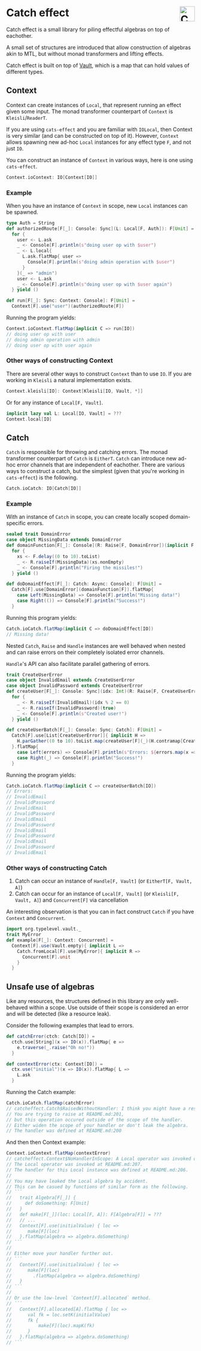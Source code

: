 # Catch effect <a href="https://typelevel.org/cats/"><img src="https://typelevel.org/cats/img/cats-badge.svg" height="40px" align="right" alt="Cats friendly" /></a>
Catch effect is a small library for piling effectful algebras on top of eachother.

A small set of structures are introduced that allow construction of algebras akin to MTL, but without monad transformers and lifting effects.

Catch effect is built on top of [Vault](https://github.com/typelevel/vault), which is a map that can hold values of different types.

## Context
Context can create instances of `Local`, that represent running an effect given some input.
The monad transformer counterpart of `Context` is `Kleisli`/`ReaderT`.

If you are using `cats-effect` and you are familiar with `IOLocal`, then Context is very similar (and can be constructed on top of it).
However, `Context` allows spawning new ad-hoc `Local` instances for any effect type `F`, and not just `IO`.

You can construct an instance of `Context` in various ways, here is one using `cats-effect`.
```scala
Context.ioContext: IO[Context[IO]]
```

### Example
When you have an instance of `Context` in scope, new `Local` instances can be spawned.
```scala
type Auth = String
def authorizedRoute[F[_]: Console: Sync](L: Local[F, Auth]): F[Unit] = 
  for {
    user <- L.ask
    _ <- Console[F].println(s"doing user op with $user")
    _ <- L.local{
      L.ask.flatMap{ user =>
        Console[F].println(s"doing admin operation with $user")
      }
    }(_ => "admin")
    user <- L.ask
    _ <- Console[F].println(s"doing user op with $user again")
  } yield ()

def run[F[_]: Sync: Context: Console]: F[Unit] = 
  Context[F].use("user")(authorizedRoute[F])
```
Running the program yields:
```scala
Context.ioContext.flatMap(implicit C => run[IO])
// doing user op with user
// doing admin operation with admin
// doing user op with user again
```

### Other ways of constructing Context
There are several other ways to construct `Context` than to use `IO`.
If you are working in `Kleisli` a natural implementation exists.
```scala
Context.kleisli[IO]: Context[Kleisli[IO, Vault, *]]
```
Or for any instance of `Local[F, Vault]`.
```scala
implicit lazy val L: Local[IO, Vault] = ???
Context.local[IO]
```

## Catch
`Catch` is responsible for throwing and catching errors.
The monad transformer counterpart of `Catch` is `EitherT`.
`Catch` can introduce new ad-hoc error channels that are independent of eachother.
There are various ways to construct a catch, but the simplest (given that you're working in `cats-effect`) is the following.
```scala
Catch.ioCatch: IO[Catch[IO]]
```

### Example
With an instance of `Catch` in scope, you can create locally scoped domain-specific errors.
```scala
sealed trait DomainError
case object MissingData extends DomainError
def domainFunction[F[_]: Console](R: Raise[F, DomainError])(implicit F: Async[F]) = 
  for {
    xs <- F.delay((0 to 10).toList)
    _ <- R.raiseIf(MissingData)(xs.nonEmpty)
    _ <- Console[F].println("Firing the missiles!")
  } yield ()

def doDomainEffect[F[_]: Catch: Async: Console]: F[Unit] = 
  Catch[F].use[DomainError](domainFunction[F]).flatMap{
    case Left(MissingData) => Console[F].println("Missing data!")
    case Right(()) => Console[F].println("Success!")
  }
```
Running this program yields:
```scala
Catch.ioCatch.flatMap(implicit C => doDomainEffect[IO])
// Missing data!
```

Nested `Catch`, `Raise` and `Handle` instances are well behaved when nested and can raise errors on their completely isolated error channels.

`Handle`'s API can also facilitate parallel gathering of errors.
```scala
trait CreateUserError
case object InvalidEmail extends CreateUserError
case object InvalidPassword extends CreateUserError
def createUser[F[_]: Console: Sync](idx: Int)(R: Raise[F, CreateUserError]): F[Unit] = 
  for {
    _ <- R.raiseIf(InvalidEmail)(idx % 2 == 0)
    _ <- R.raiseIf(InvalidPassword)(true)
    _ <- Console[F].println(s"Created user!")
  } yield ()

def createUserBatch[F[_]: Console: Sync: Catch]: F[Unit] =
  Catch[F].use[List[CreateUserError]]{ implicit H => 
    H.parGather((0 to 10).toList.map(createUser[F](_)(H.contramap[CreateUserError](List(_)))))
  }.flatMap{
    case Left(errors) => Console[F].println(s"Errors: ${errors.map(x => "\n// " + x.toString()).mkString("")}")
    case Right(_) => Console[F].println("Success!")
  }
```
Running the program yields:
```scala
Catch.ioCatch.flatMap(implicit C => createUserBatch[IO])
// Errors: 
// InvalidEmail
// InvalidPassword
// InvalidEmail
// InvalidPassword
// InvalidEmail
// InvalidPassword
// InvalidEmail
// InvalidPassword
// InvalidEmail
// InvalidPassword
// InvalidEmail
```

### Other ways of constructing Catch
1. Catch can occur an instance of `Handle[F, Vault]` (or `EitherT[F, Vault, A]`)
2. Catch can occur for an instance of `Local[F, Vault]` (or `Kleisli[F, Vault, A]`) and `Concurrent[F]` via cancellation

An interesting observation is that you can in fact construct `Catch` if you have `Context` and `Concurrent`.
```scala
import org.typelevel.vault._
trait MyError
def example[F[_]: Context: Concurrent] =
  Context[F].use(Vault.empty){ implicit L => 
    Catch.fromLocal[F].use[MyError]{ implicit R => 
      Concurrent[F].unit
    }
  }
```

## Unsafe use of algebras
Like any resources, the structures defined in this library are only well-behaved within a scope.
Use outside of their scope is considered an error and will be detected (like a resource leak).

Consider the following examples that lead to errors.
```scala
def catchError(ctch: Catch[IO]) =
  ctch.use[String](x => IO(x)).flatMap{ e => 
    e.traverse(_.raise("Oh no!"))
  }

def contextError(ctx: Context[IO]) = 
  ctx.use("initial")(x => IO(x)).flatMap{ L => 
    L.ask
  }
```
Running the Catch example:
```scala
Catch.ioCatch.flatMap(catchError)
// catcheffect.Catch$RaisedWithoutHandler: I think you might have a resource leak.
// You are trying to raise at README.md:201,
// but this operation occured outside of the scope of the handler.
// Either widen the scope of your handler or don't leak the algebra.
// The handler was defined at README.md:200
```
And then then Context example:
```scala
Context.ioContext.flatMap(contextError)
// catcheffect.Context$NoHandlerInScope: A Local operator was invoked outside of it's handler.
// The Local operator was invoked at README.md:207.
// The handler for this Local instance was defined at README.md:206.
// 
// You may have leaked the Local algebra by accident.
// This can be casued by functions of similar form as the following.
// ```
//   trait Algebra[F[_]] {
//     def doSomething: F[Unit]
//   }
//   def make[F[_]](loc: Local[F, A]): F[Algebra[F]] = ???
//   // ...
//   Context[F].use(initialValue) { loc => 
//      make[F](loc)
//   }.flatMap(algebra => algebra.doSomething)
// ```
// 
// Either move your handler further out.
// ```
//   Context[F].use(initialValue) { loc => 
//      make[F](loc)
//        .flatMap(algebra => algebra.doSomething)
//   }
// ```
// 
// Or use the low-level `Context[F].allocated` method.
// ```
//   Context[F].allocated[A].flatMap { loc => 
//      val fk = loc.setK(initialValue)
//      fk {
//          make[F](loc).mapK(fk)
//      }
//   }.flatMap(algebra => algebra.doSomething)
// ```
```
